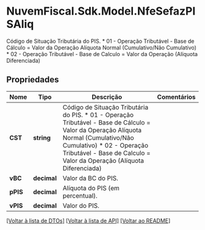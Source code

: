 # NuvemFiscal.Sdk.Model.NfeSefazPISAliq
Código de Situação Tributária do PIS.  * 01 - Operação Tributável - Base de Cálculo = Valor da Operação Alíquota Normal (Cumulativo/Não Cumulativo)  * 02 - Operação Tributável - Base de Calculo = Valor da Operação (Alíquota Diferenciada)

## Propriedades

Nome | Tipo | Descrição | Comentários
------------ | ------------- | ------------- | -------------
**CST** | **string** | Código de Situação Tributária do PIS.  * 01 - Operação Tributável - Base de Cálculo &#x3D; Valor da Operação Alíquota Normal (Cumulativo/Não Cumulativo)  * 02 - Operação Tributável - Base de Calculo &#x3D; Valor da Operação (Alíquota Diferenciada) | 
**vBC** | **decimal** | Valor da BC do PIS. | 
**pPIS** | **decimal** | Alíquota do PIS (em percentual). | 
**vPIS** | **decimal** | Valor do PIS. | 

[[Voltar à lista de DTOs]](../README.md#documentation-for-models) [[Voltar à lista de API]](../README.md#documentation-for-api-endpoints) [[Voltar ao README]](../README.md)

